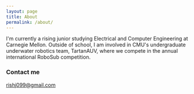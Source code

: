 ```yaml
---
layout: page
title: About
permalink: /about/
---
```


I'm currently a rising junior studying Electrical and Computer Engineering at Carnegie Mellon. Outside of school, I am involved in CMU's undergraduate underwater robotics team, TartanAUV, where we compete 
in the annual international RoboSub competition. 

### Contact me

[rishj099@gmail.com](mailto:rishj099@gmail.com)